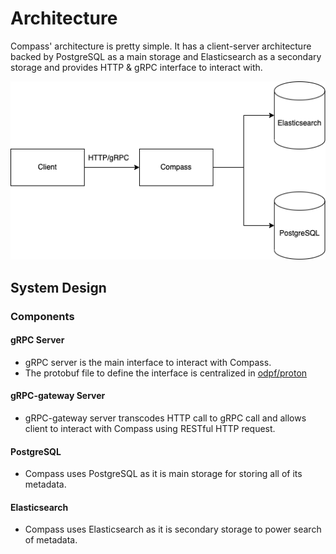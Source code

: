 # Architecture

Compass' architecture is pretty simple. It has a client-server architecture backed by PostgreSQL as a main storage and Elasticsearch as a secondary storage and provides HTTP & gRPC interface to interact with.

![Compass Architecture](../assets/architecture.png)

## System Design
### Components

#### gRPC Server

* gRPC server is the main interface to interact with Compass.
* The protobuf file to define the interface is centralized in [odpf/proton](https://github.com/odpf/proton/tree/main/odpf/compass/v1beta1)
#### gRPC-gateway Server

* gRPC-gateway server transcodes HTTP call to gRPC call and allows client to interact with Compass using RESTful HTTP request.
#### PostgreSQL

* Compass uses PostgreSQL as it is main storage for storing all of its metadata.
#### Elasticsearch

* Compass uses Elasticsearch as it is secondary storage to power search of metadata.
